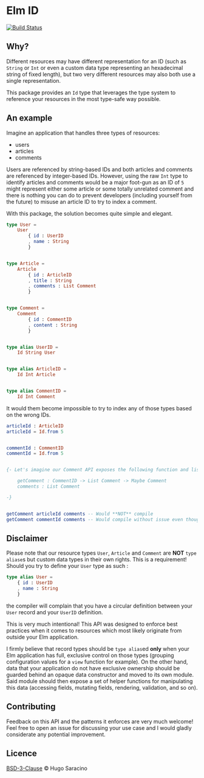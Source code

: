 # Elm ID

[![Build Status](https://travis-ci.org/Punie/elm-id.svg?branch=master)](https://travis-ci.org/Punie/elm-id)

## Why?

Different resources may have different representation for an ID (such as `String` or `Int` or even a custom data type representing an hexadecimal string of fixed length), but two very different resources may also both use a single representation.

This package provides an `Id` type that leverages the type system to reference your resources in the most type-safe way possible.

## An example

Imagine an application that handles three types of resources:

- users
- articles
- comments

Users are referenced by string-based IDs and both articles and comments are referenced by integer-based IDs. However, using the raw `Int` type to identify articles and comments would be a major foot-gun as an ID of `5` might represent either some article or some totally unrelated comment and there is nothing you can do to prevent developers (including yourself from the future) to misuse an article ID to try to index a comment.

With this package, the solution becomes quite simple and elegant.

```elm
type User =
    User
        { id : UserID
        , name : String
        }


type Article =
    Article
        { id : ArticleID
        , title : String
        , comments : List Comment
        }


type Comment =
    Comment
        { id : CommentID
        , content : String
        }


type alias UserID =
    Id String User


type alias ArticleID =
    Id Int Article


type alias CommentID =
    Id Int Comment
```

It would them become impossible to try to index any of those types based on the wrong IDs.

```elm
articleId : ArticleID
articleId = Id.from 5


commentId : CommentID
commentId = Id.from 5


{- Let's imagine our Comment API exposes the following function and list of comments:

    getComment : CommentID -> List Comment -> Maybe Comment
    comments : List Comment

-}


getComment articleId comments -- Would **NOT** compile
getComment commentId comments -- Would compile without issue even though the underlying ID value is the same
```

## Disclaimer

Please note that our resource types `User`, `Article` and `Comment` are **NOT** `type aliase`s but custom data types in their own rights. This is a requirement! Should you try to define your `User` type as such :

```elm
type alias User =
    { id : UserID
    , name : String
    }
```

the compiler will complain that you have a circular definition between your `User` record and your `UserID` definition.

This is very much intentional! This API was designed to enforce best practices when it comes to resources which most likely originate from outside your Elm application.

I firmly believe that record types should be `type alias`ed **only** when your Elm application has full, exclusive control on those types (grouping configuration values for a `view` function for example).
On the other hand, data that your application do not have exclusive ownership should be guarded behind an opaque data constructor and moved to its own module. Said module should then expose a set of helper functions for manipulating this data (accessing fields, mutating fields, rendering, validation, and so on).

## Contributing

Feedback on this API and the patterns it enforces are very much welcome! Feel free to open an issue for discussing your use case and I would gladly considerate any potential improvement.

## Licence

[BSD-3-Clause](LICENSE) © Hugo Saracino
